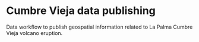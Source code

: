 # Cumbre Vieja data publishing

Data workflow to publish geospatial information related to La Palma Cumbre Vieja volcano eruption.
